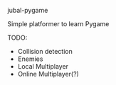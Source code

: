 jubal-pygame

Simple platformer to learn Pygame

TODO:
+ Collision detection
+ Enemies
+ Local Multiplayer
+ Online Multiplayer(?)

